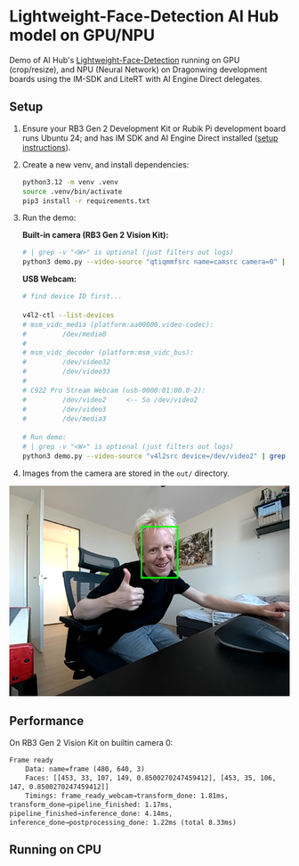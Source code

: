 # Lightweight-Face-Detection AI Hub model on GPU/NPU

Demo of AI Hub's [Lightweight-Face-Detection](https://aihub.qualcomm.com/models/face_det_lite) running on GPU (crop/resize), and NPU (Neural Network) on Dragonwing development boards using the IM-SDK and LiteRT with AI Engine Direct delegates.

## Setup

1. Ensure your RB3 Gen 2 Development Kit or Rubik Pi development board runs Ubuntu 24; and has IM SDK and AI Engine Direct installed ([setup instructions](https://qc-ai-test.gitbook.io)).
2. Create a new venv, and install dependencies:

    ```bash
    python3.12 -m venv .venv
    source .venv/bin/activate
    pip3 install -r requirements.txt
    ```

3. Run the demo:

    **Built-in camera (RB3 Gen 2 Vision Kit):**

    ```bash
    # | grep -v "<W>" is optional (just filters out logs)
    python3 demo.py --video-source "qtiqmmfsrc name=camsrc camera=0" | grep -v "<W>"
    ```

    **USB Webcam:**

    ```bash
    # find device ID first...

    v4l2-ctl --list-devices
    # msm_vidc_media (platform:aa00000.video-codec):
    #         /dev/media0
    #
    # msm_vidc_decoder (platform:msm_vidc_bus):
    #         /dev/video32
    #         /dev/video33
    #
    # C922 Pro Stream Webcam (usb-0000:01:00.0-2):
    #         /dev/video2     <-- So /dev/video2
    #         /dev/video3
    #         /dev/media3

    # Run demo:
    # | grep -v "<W>" is optional (just filters out logs)
    python3 demo.py --video-source "v4l2src device=/dev/video2" | grep -v "<W>"
    ```

4. Images from the camera are stored in the `out/` directory.

![Face detection model](images/demo.png)

## Performance

On RB3 Gen 2 Vision Kit on builtin camera 0:

```
Frame ready
    Data: name=frame (480, 640, 3)
    Faces: [[453, 33, 107, 149, 0.8500270247459412], [453, 35, 106, 147, 0.8500270247459412]]
    Timings: frame_ready_webcam→transform_done: 1.81ms, transform_done→pipeline_finished: 1.17ms, pipeline_finished→inference_done: 4.14ms, inference_done→postprocessing_done: 1.22ms (total 8.33ms)
```

## Running on CPU
